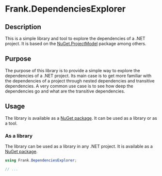 # Frank.DependenciesExplorer

## Description

This is a simple library and tool to explore the dependencies of a .NET project. It is based on the [NuGet.ProjectModel](https://www.nuget.org/packages/NuGet.ProjectModel/) package among others.

## Purpose

The purpose of this library is to provide a simple way to explore the dependencies of a .NET project. Its main case is to get more familiar with the dependencies of a project through nested dependencies and transitive dependencies. A very common use case is to see how deep the dependencies go and what are the transitive dependencies.

## Usage

The library is available as a [NuGet package](https://www.nuget.org/packages/Frank.DependenciesExplorer/). It can be used as a library or as a tool.

### As a library

The library can be used as a library in any .NET project. It is available as a [NuGet package](https://www.nuget.org/packages/Frank.DependenciesExplorer/).

```csharp
using Frank.DependenciesExplorer;

// ...
```